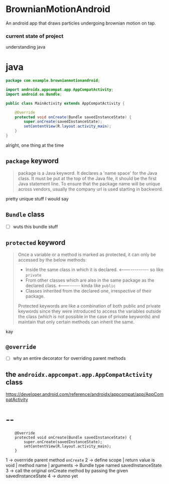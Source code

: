 # BrownianMotionAndroid
An android app that draws particles undergoing brownian motion on tap. 

### current state of project

understanding java


# java

```Java
package com.example.brownianmotionandroid;

import androidx.appcompat.app.AppCompatActivity;
import android.os.Bundle;

public class MainActivity extends AppCompatActivity {

    @Override
    protected void onCreate(Bundle savedInstanceState) {
        super.onCreate(savedInstanceState);
        setContentView(R.layout.activity_main);
    }
}
```

alright, one thing at the time

## `package` keyword

> package is a Java keyword. It declares a 'name space' for the Java class. It must be put at the top of the Java file, it should be the first Java statement line. To ensure that the package name will be unique across vendors, usually the company url is used starting in backword.

pretty unique stuff I would say


## `Bundle` class 

- [ ] wuts this bundle stuff

## `protected` keyword

> Once a variable or a method is marked as protected, it can only be accessed by the below methods:
> 
> - Inside the same class in which it is declared. <------------ so like `private`
> - From other classes which are also in the same package as the declared class. <-------- kinda like `public` 
> - Classes inherited from the declared one, irrespective of their package.
> 
> Protected keywords are like a combination of both public and private keywords since they were introduced to access the variables outside the class (which is not possible in the case of private keywords) and maintain that only certain methods can inherit the same.

kay

## `@override`

- [ ] why an entire decorator for overriding parent methods

## the `androidx.appcompat.app.AppCompatActivity` class

https://developer.android.com/reference/androidx/appcompat/app/AppCompatActivity


# -- 

```
    @Override
    protected void onCreate(Bundle savedInstanceState) {
        super.onCreate(savedInstanceState);
        setContentView(R.layout.activity_main);
    }
```

1 -> overrride parent method `onCreate`
2 -> define scope | return value is void | method name | arguments -> Bundle type named savedInstanceState
3 -> call the original onCreate method by passing the given savedInstanceState
4 -> dunno yet
